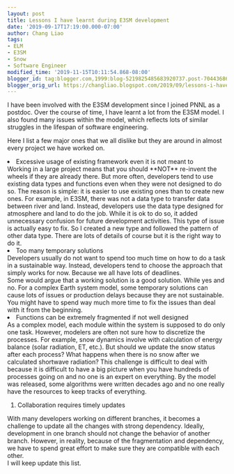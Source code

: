 ```yaml
---
layout: post
title: Lessons I have learnt during E3SM development
date: '2019-09-17T17:19:00.000-07:00'
author: Chang Liao
tags:
- ELM
- E3SM
- Snow
- Software Engineer
modified_time: '2019-11-15T10:11:54.868-08:00'
blogger_id: tag:blogger.com,1999:blog-5219825485683920737.post-7044368689739765316
blogger_orig_url: https://changliao.blogspot.com/2019/09/lessons-i-have-learnt-during-e3sm.html
---
```



<div>I have been involved with the E3SM development since I joined PNNL as a 
postdoc. Over the course of time, I have learnt a lot from the E3SM model. I 
also found many issues within the model, which reflects lots of similar 
struggles in the lifespan of software engineering. 

Here I list a few major ones that we all dislike but they are around in almost 
every project we have worked on. 

<div style="text-align: center;"><div style="text-align: left;"><li 
style="text-align: left;">Excessive usage of existing framework even it is not 
meant to</li><div style="text-align: left;">Working in a large project means 
that you should **NOT** re-invent the wheels if they are already there. But 
more often, developers tend to use existing data types and functions even when 
they were not designed to do so. The reason is simple: it is easier to use 
existing ones than to create new ones. For example, in E3SM, there was not a 
data type to transfer data between river and land. Instead, developers use the 
data type designed for atmosphere and land to do the job. While it is ok to do 
so, it added unnecessary confusion for future development activities. This 
type of issue is actually easy to fix. So I created a new type and followed 
the pattern of other data type. There are lots of details of course but it is 
the right way to do it.<div style="text-align: left;"> 
<div style="text-align: left;"><li style="text-align: left;">Too many 
temporary solutions</li><div><div style="text-align: left;">Developers usually 
do not want to spend too much time on how to do a task in a sustainable way. 
Instead, developers tend to choose the approach that simply works for now. 
Because we all have lots of deadlines.<div><div style="text-align: left;">Some 
would argue that a working solution is a good solution. While yes and no. For 
a complex Earth system model, some temporary solutions can cause lots of 
issues or production delays because they are not sustainable.  You might have 
to spend way much more time to fix the issues than deal with it from the 
beginning. <div> 
<li style="text-align: left;">Functions can be extremely fragmented if not 
well designed</li><div style="text-align: left;">As a complex model, each 
module within the system is supposed to do only one task. However, modelers 
are often not sure how to discretize the processes. For example, snow dynamics 
involve with calculation of energy balance (solar radiation, ET, etc.). But 
should we update the snow status after each process? What happens when there 
is no snow after we calculated shortwave radiation? 
This challenge is difficult to deal with because it is difficult to have a big 
picture when you have hundreds of processes going on and no one is an expert 
on everything. By the model was released, some algorithms were written decades 
ago and no one really have the resources to keep tracks of everything. 


1. Collaboration requires timely updates 
<div>With many developers working on different branches, it becomes a 
challenge to update all the changes with strong dependency. Ideally, 
development in one branch should not change the behavior of another branch. 
However, in reality, because of the fragmentation and dependency, we have to 
spend great effort to make sure they are compatible with each other.<div> 
<div>I will keep update this list.<div> 
<div> 


<div style="text-align: left;"> 